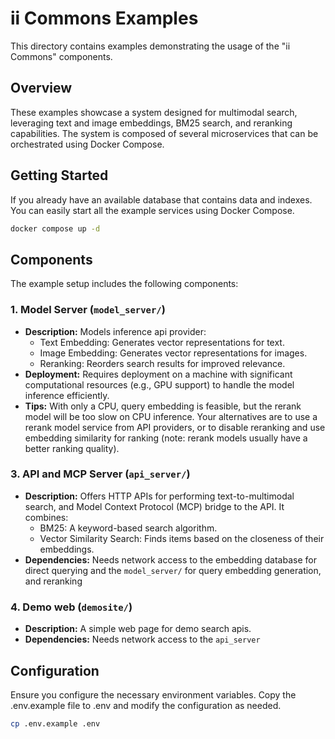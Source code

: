 # ii Commons Examples

This directory contains examples demonstrating the usage of the "ii Commons" components.

## Overview

These examples showcase a system designed for multimodal search, leveraging text and image embeddings, BM25 search, and reranking capabilities. The system is composed of several microservices that can be orchestrated using Docker Compose.

## Getting Started

If you already have an available database that contains data and indexes. You can easily start all the example services using Docker Compose.

```bash
docker compose up -d
```

## Components

The example setup includes the following components:

### 1. Model Server (`model_server/`)

-   **Description:** Models inference api provider:
    -   Text Embedding: Generates vector representations for text.
    -   Image Embedding: Generates vector representations for images.
    -   Reranking: Reorders search results for improved relevance.
-   **Deployment:** Requires deployment on a machine with significant computational resources (e.g., GPU support) to handle the model inference efficiently.
-   **Tips:** With only a CPU, query embedding is feasible, but the rerank model will be too slow on CPU inference. Your alternatives are to use a rerank model service from API providers, or to disable reranking and use embedding similarity for ranking (note: rerank models usually have a better ranking quality).

### 3. API and MCP Server (`api_server/`)

-   **Description:** Offers HTTP APIs for performing text-to-multimodal search, and Model Context Protocol (MCP) bridge to the API. It combines:
    -   BM25: A keyword-based search algorithm.
    -   Vector Similarity Search: Finds items based on the closeness of their embeddings.
-   **Dependencies:** Needs network access to the embedding database for direct querying and the `model_server/` for query embedding generation, and reranking

### 4. Demo web (`demosite/`)
-   **Description:** A simple web page for demo search apis.
-   **Dependencies:** Needs network access to the `api_server`

## Configuration

Ensure you configure the necessary environment variables.  Copy the .env.example file to .env and modify the configuration as needed.

```bash
cp .env.example .env
```
